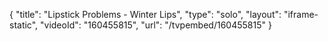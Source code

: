 {
    "title": "Lipstick Problems - Winter Lips",
    "type": "solo",
    "layout": "iframe-static",
    "videoId": "160455815",
    "url": "\/tvpembed\/160455815"
}